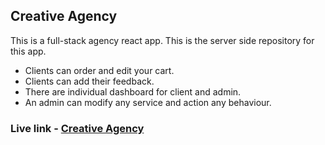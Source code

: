 ## Creative Agency

This is a full-stack agency react app. This is the server side repository for this app.

- Clients can order and edit your cart.
- Clients can add their feedback.
- There are individual dashboard for client and admin.
- An admin can modify any service and action any behaviour.

### Live link - [Creative Agency](https://creative-agency-hero.web.app)
